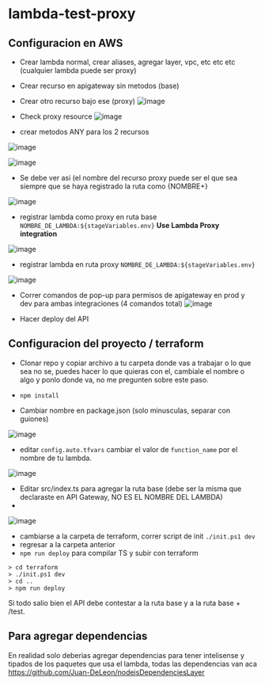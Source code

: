 # lambda-test-proxy

## Configuracion en AWS

- Crear lambda normal, crear aliases, agregar layer, vpc, etc etc etc (cualquier lambda puede ser proxy)
- Crear recurso en apigateway sin metodos (base)
- Crear otro recurso bajo ese (proxy)
![image](https://user-images.githubusercontent.com/82911801/164067347-c70de485-33b0-4e62-a251-667dc456f1fe.png)

- Check proxy resource
![image](https://user-images.githubusercontent.com/82911801/164067468-57d5ccaa-87dc-45a4-a97c-d3b63f0c388d.png)

- crear metodos ANY para los 2 recursos

![image](https://user-images.githubusercontent.com/82911801/164074787-c6f53fb5-a516-49d6-b449-7ee0a72188f7.png)

![image](https://user-images.githubusercontent.com/82911801/164074886-fd746b00-9b0d-4548-98ac-858d3a9273dd.png)

- Se debe ver asi (el nombre del recurso proxy puede ser el que sea siempre que se haya registrado la ruta como {NOMBRE+}

![image](https://user-images.githubusercontent.com/82911801/164075046-a746d068-b3a5-4c3f-8e63-e8cd84e7b807.png)

- registrar lambda como proxy en ruta base `NOMBRE_DE_LAMBDA:${stageVariables.env}` **Use Lambda Proxy integration** 

![image](https://user-images.githubusercontent.com/82911801/164075371-dd4109d1-f5ea-49cb-a8ff-5c1e95219d0e.png)

- registrar lambda en ruta proxy `NOMBRE_DE_LAMBDA:${stageVariables.env}`

![image](https://user-images.githubusercontent.com/82911801/164079802-1a145d77-8b4b-4306-95cd-75e1c8c3958d.png)

- Correr comandos de pop-up para permisos de apigateway en prod y dev para ambas integraciones (4 comandos total)
![image](https://user-images.githubusercontent.com/82911801/164076625-66446d63-322a-4491-903c-45abbe949d60.png)

- Hacer deploy del API

## Configuracion del proyecto / terraform
- Clonar repo y copiar archivo a tu carpeta donde vas a trabajar o lo que sea no se, puedes hacer lo que quieras con el, cambiale el nombre o algo y ponlo donde va, no me pregunten sobre este paso.
- `npm install`

- Cambiar nombre en package.json (solo minusculas, separar con guiones)

![image](https://user-images.githubusercontent.com/82911801/164069250-4aa52ca7-fbb1-4ed6-b784-f6641b26294c.png)

- editar `config.auto.tfvars` cambiar el valor de `function_name` por el nombre de tu lambda.

![image](https://user-images.githubusercontent.com/82911801/164080204-3d930aa0-cc77-4025-9d36-27a896f34527.png)


- Editar src/index.ts para agregar la ruta base (debe ser la misma que declaraste en API Gateway, NO ES EL NOMBRE DEL LAMBDA)
- 
![image](https://user-images.githubusercontent.com/82911801/164084159-3175c097-3dd3-4feb-a0cb-88f7d2aa43f3.png)


- cambiarse a la carpeta de terraform, correr script de init `./init.ps1 dev`
- regresar a la carpeta anterior
- `npm run deploy` para compilar TS y subir con terraform

``` 
> cd terraform
> ./init.ps1 dev
> cd ..
> npm run deploy
```

Si todo salio bien el API debe contestar a la ruta base y a la ruta base + /test.

## Para agregar dependencias
En realidad solo deberias agregar dependencias para tener intelisense y tipados de los paquetes que usa el lambda, todas las dependencias van aca https://github.com/Juan-DeLeon/nodejsDependenciesLayer
